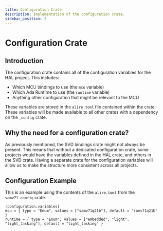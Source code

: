 ```yaml
---
title: Configuration Crate
description: Implementation of the configuration crate.
sidebar_position: 5
---
```


# Configuration Crate

## Introduction

The configuration crate contains all of the configuration variables for the HAL project. This includes:
- Which MCU bindings to use (the `mcu` variable)
- Which Ada Runtime to use (the `runtime` variable)
- Anything other configuration that might be relevant to the MCU

These variables are stored in the `alire.toml` file contained within the crate. These variables will be made available to all other crates with a dependency on the `_config` crate.

## Why the need for a configuration crate?

As previously mentioned, the SVD bindings crate might not always be present. This means that without a dedicated configuration crate, some projects would have the variables defined in the HAL crate, and others in the SVD crate. Having a separate crate for the configuration variables will allow us to make the structure more consistent across all projects.

## Configuration Example

This is an example using the contents of the `alire.toml` from the `samv71_config` crate.

```
[configuration.variables]
mcu = { type = "Enum", values = ["samv71q21b"], default = "samv71q21b" }
runtime = { type = "Enum", values = ["embedded", "light", "light_tasking"], default = "light_tasking" }
```